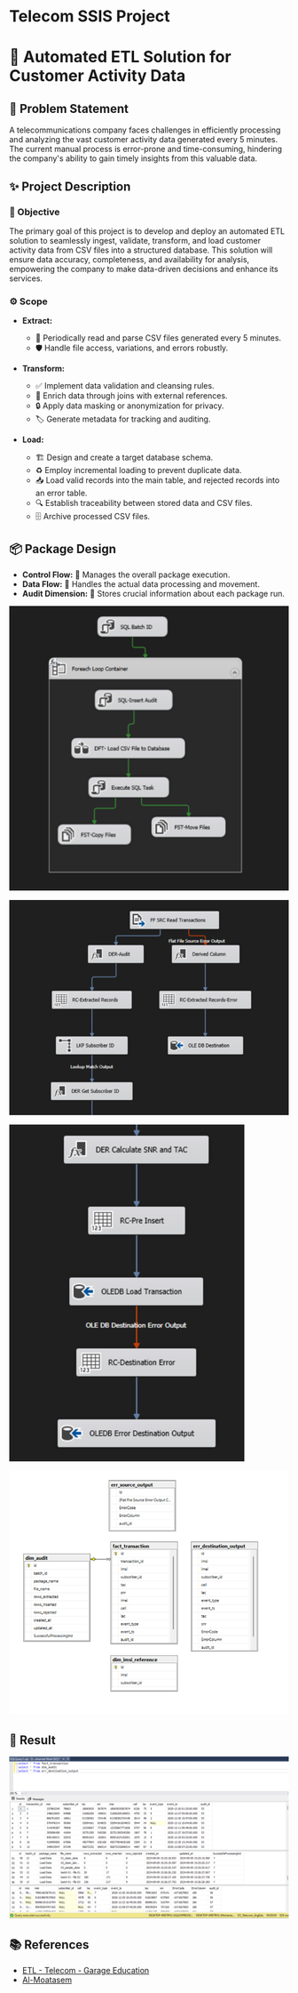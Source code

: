 # Telecom SSIS Project
# 🚀 Automated ETL Solution for Customer Activity Data 

## 🧐 Problem Statement

A telecommunications company faces challenges in efficiently processing and analyzing the vast customer activity data generated every 5 minutes. The current manual process is error-prone and time-consuming, hindering the company's ability to gain timely insights from this valuable data.

## ✨ Project Description

### 🎯 Objective

The primary goal of this project is to develop and deploy an automated ETL solution to seamlessly ingest, validate, transform, and load customer activity data from CSV files into a structured database. This solution will ensure data accuracy, completeness, and availability for analysis, empowering the company to make data-driven decisions and enhance its services.

### ⚙️ Scope

* **Extract:**
    * 🔄 Periodically read and parse CSV files generated every 5 minutes.
    * 🛡️ Handle file access, variations, and errors robustly.

* **Transform:**
    * ✅ Implement data validation and cleansing rules.
    * 🔗 Enrich data through joins with external references.
    * 🔒 Apply data masking or anonymization for privacy.
    * 🏷️ Generate metadata for tracking and auditing.

* **Load:**
    * 🏗️ Design and create a target database schema.
    * ♻️ Employ incremental loading to prevent duplicate data.
    * 📥 Load valid records into the main table, and rejected records into an error table.
    * 🔍 Establish traceability between stored data and CSV files.
    * 🗄️ Archive processed CSV files.

## 📦 Package Design

* **Control Flow:** 🧠 Manages the overall package execution.
* **Data Flow:** 🔀 Handles the actual data processing and movement.
* **Audit Dimension:** 📝 Stores crucial information about each package run.

![Control Flow](https://github.com/Welloz03/Telecom-SSIS-Project/blob/fcfd3d9bf8ad71491aa87c9b6452938bbe5700c0/images/Control%20Flow.png)

![Data Flow 1](https://github.com/Welloz03/Telecom-SSIS-Project/blob/fcfd3d9bf8ad71491aa87c9b6452938bbe5700c0/images/Data%20Flow%201.png)

![Data Flow 2](https://github.com/Welloz03/Telecom-SSIS-Project/blob/fcfd3d9bf8ad71491aa87c9b6452938bbe5700c0/images/Data%20Flow%202.png)

![Database Schema](https://github.com/Welloz03/Telecom-SSIS-Project/blob/fcfd3d9bf8ad71491aa87c9b6452938bbe5700c0/images/Database%20Schema.png)

## 🎉 Result

![Result](https://github.com/Welloz03/Telecom-SSIS-Project/blob/6b7f70743ceb10dbe92e18d1821ef8c524eb35ba/images/Result.png)

## 📚 References

* [ETL - Telecom - Garage Education](https://docs.google.com/document/d/1CsG6QS6Hh-T6x-luJoGlx2eJq6CXvfbwKB7977bjc8o/edit)
* [Al-Moatasem](https://github.com/Al-Moatasem/ETL-Telecom-SSIS)
